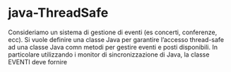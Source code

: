 # java-ThreadSafe
Consideriamo un sistema di gestione di eventi (es concerti, conferenze, ecc).
Si vuole definire una classe Java per garantire l’accesso thread-safe ad una classe Java comn
metodi per gestire eventi e posti disponibili.
In particolare utilizzando i monitor di sincronizzazione di Java, la classe EVENTI deve fornire
